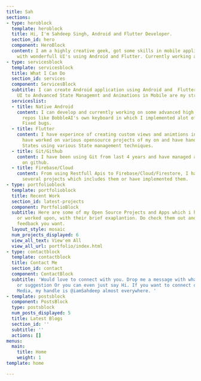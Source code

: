 ```yaml
---
title: Sah
sections:
- type: heroblock
  template: heroblock
  title: Hi, I'm Sahdeep Singh, Android and Flutter Developer.
  section_id: hero
  component: HeroBlock
  content: I am a highly creative geek, got some skills in mobile application development
    with wonderfull UI's using Android and Flutter. Currently working at BobbleAI.
- type: servicesblock
  template: servicesblock
  title: What I Can Do
  section_id: services
  component: ServicesBlock
  subtitle: I can create Android application using Android and  Flutter. From Complex
    UI to Andvanced State Managemnt and Animations in Mobile are my strong skills.
  serviceslist:
  - title: Native Android
    content: I can develop and currently working on some advanced high level android
      repos like BobbleAI's own keyboard in which I implemented alot of feature and
      Fixed bugs.
  - title: Flutter
    content: I have experince of creating custom views and animtions in Flutter and
      have worked on various opensource projects of my on and have handles complex
      States using various State management techniques.
  - title: Git/Github
    content: I have been using Git from last 4 years and have managed all my projects
      on github.
  - title: Firebase/Cloud
    content: From using Restfull Apis to Firebase/Cloud/Firestore, I have worked on
      several projects which includes them or have implemented them.
- type: portfolioblock
  template: portfolioblock
  title: Recent Work
  section_id: latest-projects
  component: PortfolioBlock
  subtitle: Here are some of my Open Source Projects and Apps which i have developed
    or worked upon, with their brief exaplantion. Do check them out and provide any
    feedback you want.
  layout_style: mosaic
  num_projects_displayed: 6
  view_all_text: View'em All
  view_all_url: portfolio/index.html
- type: contactblock
  template: contactblock
  title: Contact Me
  section_id: contact
  component: ContactBlock
  subtitle: 'Would love to connect with you. Drop me a message with whatever feedback
    or suggestion Or you can even just say Hi. If you want to connect on any Social
    Media, my handle is @iamSahdeep almost everywhere. '
- template: postsblock
  component: PostsBlock
  type: postsblock
  num_posts_displayed: 5
  title: Latest Blogs
  section_id: ''
  subtitle: ''
  actions: []
menus:
  main:
    title: Home
    weight: 1
template: home

---
```

